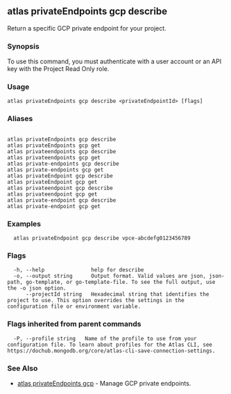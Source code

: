 ## atlas privateEndpoints gcp describe

Return a specific GCP private endpoint for your project.


### Synopsis

To use this command, you must authenticate with a user account or an API key with the Project Read Only role.


### Usage
```
atlas privateEndpoints gcp describe <privateEndpointId> [flags]
```

### Aliases
```

atlas privateEndpoints gcp describe
atlas privateEndpoints gcp get
atlas privateendpoints gcp describe
atlas privateendpoints gcp get
atlas private-endpoints gcp describe
atlas private-endpoints gcp get
atlas privateEndpoint gcp describe
atlas privateEndpoint gcp get
atlas privateendpoint gcp describe
atlas privateendpoint gcp get
atlas private-endpoint gcp describe
atlas private-endpoint gcp get
```

### Examples

```
  atlas privateEndpoint gcp describe vpce-abcdefg0123456789
```


### Flags

```
  -h, --help               help for describe
  -o, --output string      Output format. Valid values are json, json-path, go-template, or go-template-file. To see the full output, use the -o json option.
      --projectId string   Hexadecimal string that identifies the project to use. This option overrides the settings in the configuration file or environment variable.

```


### Flags inherited from parent commands

```
  -P, --profile string   Name of the profile to use from your configuration file. To learn about profiles for the Atlas CLI, see https://dochub.mongodb.org/core/atlas-cli-save-connection-settings.

```

### See Also


* [atlas privateEndpoints gcp](atlas_privateEndpoints_gcp.md)	- Manage GCP private endpoints.



